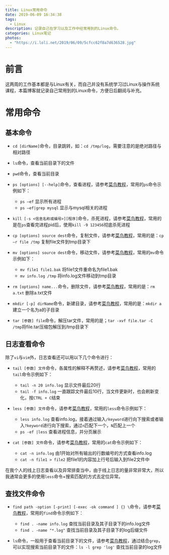 ```yaml
---
title: Linux常用命令
date: 2019-06-09 16:34:38
tags:
  - Linux
description: 记录自己在学习以及工作中经常用到的Linux命令。
categories: Linux笔记
photos:
  - "https://i.loli.net/2019/06/09/5cfcc62f8a7d636528.jpg"
---
```


# 前言

这两周的工作基本都是与Linux有关，而自己并没有系统学习过Linux与操作系统课程，本篇博客就记录自己常用到的Linux命令，方便日后翻阅与补充。

# 常用命令

## 基本命令

- `cd [dirName]`命令，目录跳转，如：`cd /tmp/log`，需要注意的是绝对路径与相对路径

- `ls`命令，查看当前目录下的文件

- `pwd`命令，查看当前目录

- `ps [options] [--help]`命令，查看进程，请参考[菜鸟教程](https://www.runoob.com/linux/linux-comm-ps.html)，常用的`ps`命令示例如下：
  - `ps –ef` 显示所有进程
  - `ps –ef|grep mysql` 显示与mysql相关的进程

- `kill [-s <信息名称或编号>][程序]`命令，杀死进程，请参考[菜鸟教程](https://www.runoob.com/linux/linux-comm-kill.html)，常用的是在`ps`查看完进程pid后，使用`kill -9 123456`彻底杀死进程

- `cp [options] source dest`命令，复制文件，请参考[菜鸟教程](https://www.runoob.com/linux/linux-comm-cp.html)，常用的是：`cp –r file /tmp` 复制file文件到tmp目录下

- `mv [options] source dest`命令，移动文件，请参考[菜鸟教程](https://www.runoob.com/linux/linux-comm-mv.html)，常用的`mv`命令示例如下：
  - `mv file1 file1.bak` 将file1文件重命名为file1.bak
  - `mv info.log /tmp` 将info.log文件移动到tmp目录

- `rm [options] name...`命令，删除文件，请参考[菜鸟教程](https://www.runoob.com/linux/linux-comm-rm.html)，常用的是：`rm a.txt` 删除a.txt文件

- `mkdir [-p] dirName`命令，新建目录，请参考[菜鸟教程](https://www.runoob.com/linux/linux-comm-mkdir.html)，常用的是：`mkdir a` 建立一个名为a的子目录

- `tar [参数] file`命令，解压tar文件，常用的是；`tar -xvf file.tar -C /tmp`将file.tar压缩包解压到/tmp目录下

## 日志查看命令

除了`vi`与`vim`外，日志查看还可以用以下几个命令进行：

- `tail [参数] 文件`命令，各属性的解释不再赘述，请参考[菜鸟教程](https://www.runoob.com/linux/linux-comm-tail.html)，常用的`tail`命令示例如下：
  - `tail -n 20 info.log` 显示文件最后20行
  - `tail -f info.log` 一直跟踪文件最后10行，当文件更新时，也会刷新变化，按`CTRL + C`结束

- `less [参数] 文件`命令，请参考[菜鸟教程](https://www.runoob.com/linux/linux-comm-less.html)，常用的`less`命令示例如下：
  - `less info.log` 查看info.log，接着通过输入`/keyword`进行向下搜索或者输入`?keyword`进行向下搜索，通过`n`匹配下一个，`N`匹配上一个
  - `ps -ef |less` 查看进程信息，并分页展示

- `cat [参数] 文件`命令，请参考[菜鸟教程](https://www.runoob.com/linux/linux-comm-cat.html)，常用的`cat`命令示例如下：
  - `cat -n info.log` 由1开始对所有输出的行数编号的方式查看info.log
  - `cat -n file1 > file2` 把file1的内容加上行号后输入到file2文件中

在我个人的线上日志查看以及异常排查当中，由于线上日志的量非常非常大，所以我通常会更多的使用`less`命令+搜索匹配的方式去定位异常。

## 查找文件命令

- `find path -option [-print] [-exec -ok command ] {} \`命令，请参考[菜鸟教程](https://www.runoob.com/linux/linux-comm-find.html)，常用的`find`命令示例如下：
  - `find . -name info.log` 查找当前目录及其子目录下的info.log文件
  - `find . -name "*.log"` 查找当前目录及其子目录下的log后缀文件

- `ls`命令，一般用于查看当前目录下的文件，请参考[菜鸟教程](https://www.runoob.com/linux/linux-comm-find.html)，通过结合`grep`，可以实现搜索当前目录下的文件：`ls -l grep 'log'` 查找当前目录的log文件
